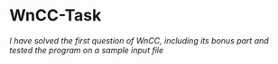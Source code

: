 # WnCC-Task
###### I have solved the first question of WnCC, including its bonus part and tested the program on a sample input file
